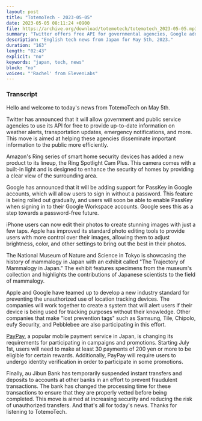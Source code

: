 ```yaml
---
layout: post
title: "TotemoTech - 2023-05-05"
date: 2023-05-05 08:11:24 +0900
file: https://archive.org/download/totemotech/totemotech_2023-05-05.mp3
summary: "Twitter offers free API for governmental agencies, Google adds PassKey for password-free login, Apple improves photo editing for iPhone users, & more…"
description: "English tech news from Japan for May 5th, 2023."
duration: "163"
length: "02:43"
explicit: "no"
keywords: "japan, tech, news"
block: "no"
voices: "'Rachel' from ElevenLabs"
---
```


### Transcript

Hello and welcome to today's news from TotemoTech on May 5th. 

Twitter has announced that it will allow government and public service agencies to use its API for free to provide up-to-date information on weather alerts, transportation updates, emergency notifications, and more. This move is aimed at helping these agencies disseminate important information to the public more efficiently. 

Amazon's Ring series of smart home security devices has added a new product to its lineup, the Ring Spotlight Cam Plus. This camera comes with a built-in light and is designed to enhance the security of homes by providing a clear view of the surrounding area. 

Google has announced that it will be adding support for PassKey in Google accounts, which will allow users to sign in without a password. This feature is being rolled out gradually, and users will soon be able to enable PassKey when signing in to their Google Workspace accounts. Google sees this as a step towards a password-free future. 

iPhone users can now edit their photos to create stunning images with just a few taps. Apple has improved its standard photo editing tools to provide users with more control over their images, allowing them to adjust brightness, color, and other settings to bring out the best in their photos. 

The National Museum of Nature and Science in Tokyo is showcasing the history of mammalogy in Japan with an exhibit called "The Trajectory of Mammalogy in Japan." The exhibit features specimens from the museum's collection and highlights the contributions of Japanese scientists to the field of mammalogy. 

Apple and Google have teamed up to develop a new industry standard for preventing the unauthorized use of location tracking devices. The companies will work together to create a system that will alert users if their device is being used for tracking purposes without their knowledge. Other companies that make "lost prevention tags" such as Samsung, Tile, Chipolo, eufy Security, and Pebblebee are also participating in this effort. 

[PayPay](/companies/paypay), a popular mobile payment service in Japan, is changing its requirements for participating in campaigns and promotions. Starting July 1st, users will need to make at least 30 payments of 200 yen or more to be eligible for certain rewards. Additionally, PayPay will require users to undergo identity verification in order to participate in some promotions. 

Finally, au Jibun Bank has temporarily suspended instant transfers and deposits to accounts at other banks in an effort to prevent fraudulent transactions. The bank has changed the processing time for these transactions to ensure that they are properly vetted before being completed. This move is aimed at increasing security and reducing the risk of unauthorized transfers. And that's all for today's news. Thanks for listening to TotemoTech.
